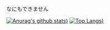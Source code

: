 なにもできません

[![Anurag's github stats](https://github-readme-stats.vercel.app/api?username=s7tya&count_private=true))](https://github.com/anuraghazra/github-readme-stats)
[![Top Langs](https://github-readme-stats.vercel.app/api/top-langs/?username=s7tya&count_private=true))](https://github.com/anuraghazra/github-readme-stats)
